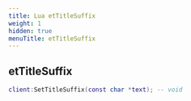 ```yaml
---
title: Lua etTitleSuffix
weight: 1
hidden: true
menuTitle: etTitleSuffix
---
```

## etTitleSuffix
```lua
client:SetTitleSuffix(const char *text); -- void
```